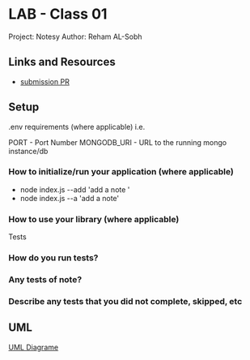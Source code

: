 # LAB - Class 01
Project: Notesy
Author: Reham AL-Sobh

## Links and Resources

- [submission PR](https://github.com/Reham-401-advanced-javascript/notes/pull/2)


## Setup
.env requirements (where applicable)
i.e.

PORT - Port Number
MONGODB_URI - URL to the running mongo instance/db

### How to initialize/run your application (where applicable)
- node index.js --add 'add a note ' 
- node index.js --a 'add a note'

### How to use your library (where applicable)
Tests

### How do you run tests?
### Any tests of note?
### Describe any tests that you did not complete, skipped, etc

## UML

[UML Diagrame ](assest/IMG_20200518_093054.jpg)
